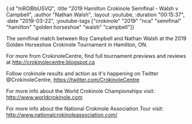 {:id "InROlBbUSVQ",
 :title "2019 Hamilton Crokinole Semifinal - Walsh v Campbell",
 :author "Nathan Walsh",
 :layout :youtube,
 :duration "00:15:37",
 :date "2019-03-22",
 :youtube-tags
 ["crokinole"
  "2019"
  "nca"
  "semifinal"
  "hamilton"
  "golden horseshoe"
  "walsh"
  "campbell"]}


The semifinal match between Roy Campbell and Nathan Walsh at the 2019 Golden Horseshoe Crokinole Tournament in Hamilton, ON.

For more from CrokinoleCentre, find full tournament previews and reviews at http://crokinolecentre.blogspot.ca

Follow crokinole results and action as it's happening on Twitter @CrokinoleCentre, https://twitter.com/CrokinoleCentre

For more info about the World Crokinole Championships visit: http://www.worldcrokinole.com

For more info about the National Crokinole Association Tour visit: http://www.nationalcrokinoleassociation.com/
